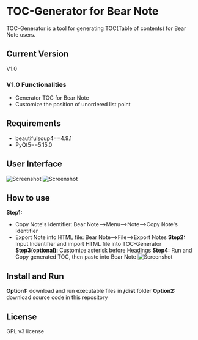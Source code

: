 # TOC-Generator for Bear Note
TOC-Generator is a tool for generating TOC(Table of contents) for Bear Note users.

## Current Version
V1.0

### V1.0 Functionalities
* Generator TOC for Bear Note
* Customize the position of unordered list point
  
## Requirements
* beautifulsoup4==4.9.1
* PyQt5==5.15.0

## User Interface
![Screenshot](/images/Image02.jpg)
![Screenshot](/images/Image03.jpg)

## How to use
**Step1:** 
* Copy Note's Identifier: Bear Note-->Menu-->Note-->Copy Note's Identifier
* Export Note into HTML file: Bear Note-->File-->Export Notes
**Step2:** Input Indentifier and import HTML file into TOC-Generator
**Step3(optional):** Customize asterisk before Headings
**Step4:** Run and Copy generated TOC, then paste into Bear Note
![Screenshot](/images/Image02.jpg)

## Install and Run
**Option1:** download and run executable files in **/dist** folder
**Option2:** download source code in this repository 


## License
GPL v3 license

